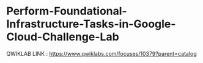 # Perform-Foundational-Infrastructure-Tasks-in-Google-Cloud-Challenge-Lab
 QWIKLAB LINK : https://www.qwiklabs.com/focuses/10379?parent=catalog
